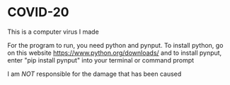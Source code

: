 # COVID-20

This is a computer virus I made

For the program to run, you need python and pynput.
To install python, go on this website https://www.python.org/downloads/
and to install pynput, enter "pip install pynput" into your terminal or command prompt

I am *NOT* responsible for the damage that has been caused
